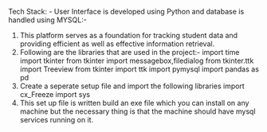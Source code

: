 Tech Stack: - User Interface is developed using Python and database
is handled using MYSQL:-

1. This platform serves as a foundation for tracking student data and
providing efficient as well as effective information retrieval.
2. Following are the libraries that are used in the project:-
import time
import tkinter
from tkinter import messagebox,filedialog
from tkinter.ttk import Treeview
from tkinter import ttk
import pymysql
import pandas as pd
3.  Create a seperate setup file and import the following libraries
import cx_Freeze
import sys
4. This set up file is written build an exe file which you can install on any machine but the necessary thing is that the machine should have mysql services running on it.
